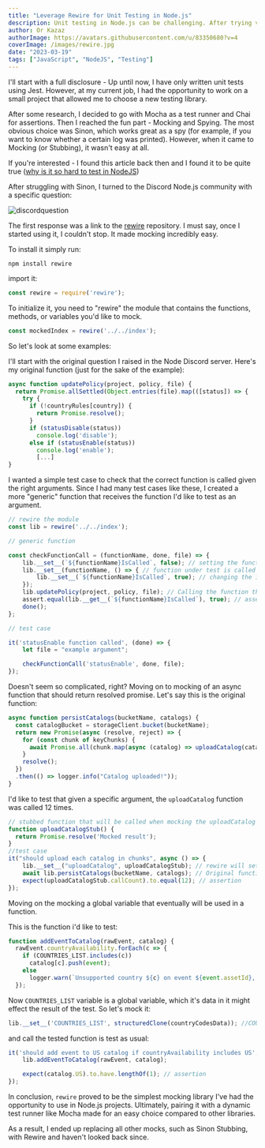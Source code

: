 ```yaml
---
title: "Leverage Rewire for Unit Testing in Node.js"
description: Unit testing in Node.js can be challenging. After trying various libraries, I found Rewire to be the most practical for testing purposes
author: Or Kazaz
authorImage: https://avatars.githubusercontent.com/u/83350680?v=4
coverImage: /images/rewire.jpg
date: "2023-03-19"
tags: ["JavaScript", "NodeJS", "Testing"]
---
```


I'll start with a full disclosure - Up until now, I have only written unit tests using Jest. However, at my current job, I had the opportunity to work on a small project that allowed me to choose a new testing library.

After some research, I decided to go with Mocha as a test runner and Chai for assertions. Then I reached the fun part - Mocking and Spying.
The most obvious choice was Sinon, which works great as a spy (for example, if you want to know whether a certain log was printed). However, when it came to Mocking (or Stubbing), it wasn't easy at all.

If you're interested - I found this article back then and I found it to be quite true ([why is it so hard to test in NodeJS](https://www.vinnie.work/blog/2021-09-18-why-so-hard-testing-with-es6-imports))

After struggling with Sinon, I turned to the Discord Node.js community with a specific question:

![discordquestion](/images/discord-node-test.png)

The first response was a link to the [rewire](https://github.com/jhnns/rewire) repository. I must say, once I started using it, I couldn't stop. It made mocking incredibly easy.

To install it simply run:

```
npm install rewire
```
import it:
```js
const rewire = require('rewire');
```
To initialize it, you need to "rewire" the module that contains the functions, methods, or variables you'd like to mock.

```js
const mockedIndex = rewire('../../index');
```

So let's look at some examples:

I'll start with the original question I raised in the Node Discord server. 
Here's my original function (just for the sake of the example):

```js
async function updatePolicy(project, policy, file) {
  return Promise.allSettled(Object.entries(file).map(([status]) => {
    try {
      if (!countryRules[country]) {
        return Promise.resolve();
      }
      if (statusDisable(status))
        console.log('disable');
      else if (statusEnable(status))
        console.log('enable');
        [...]
}
```
I wanted a simple test case to check that the correct function is called given the right arguments. 
Since I had many test cases like these, I created a more "generic" function that receives the function I'd like to test as an argument.

```js
// rewire the module
const lib = rewire('../../index');

// generic function

const checkFunctionCall = (functionName, done, file) => {
    lib.__set__(`${functionName}IsCalled`, false); // setting the function under test to isCalled false
    lib.__set__(functionName, () => { // function under test is called
        lib.__set__(`${functionName}IsCalled`, true); // changing the isCalled to true in this case.
    });
    lib.updatePolicy(project, policy, file); // Calling the function that eventually calls the function i'd like to assert on
    assert.equal(lib.__get__(`${functionName}IsCalled`), true); // asserting that isCalled is true
    done();
};

// test case

it('statusEnable function called', (done) => {
    let file = "example argument";

    checkFunctionCall('statusEnable', done, file);
});
```

Doesn't seem so complicated, right?
Moving on to mocking of an async function that should return resolved promise. Let's say this is the original function:

```js
async function persistCatalogs(bucketName, catalogs) {
  const catalogBucket = storageClient.bucket(bucketName);
  return new Promise(async (resolve, reject) => {
    for (const chunk of keyChunks) {
      await Promise.all(chunk.map(async (catalog) => uploadCatalog(catalogBucket, cacheTtl, catalog, catalogs[catalog])));
    }
    resolve();
  })
  .then(() => logger.info("Catalog uploaded!"));
}
```
I'd like to test that given a specific argument, the `uploadCatalog` function was called 12 times.

```js
// stubbed function that will be called when mocking the uploadCatalog function
function uploadCatalogStub() {
  return Promise.resolve('Mocked result');
}
//test case
it("should upload each catalog in chunks", async () => {
    lib.__set__("uploadCatalog", uploadCatalogStub); // rewire will set uploadCatalogStub once uploadCatalog is called
    await lib.persistCatalogs(bucketName, catalogs); // Original function called
    expect(uploadCatalogStub.callCount).to.equal(12); // assertion
});
```

Moving on the mocking a global variable that eventually will be used in a function.

This is the function i'd like to test:

```js
function addEventToCatalog(rawEvent, catalog) {
  rawEvent.countryAvailability.forEach(c => {
    if (COUNTRIES_LIST.includes(c))
      catalog[c].push(event);
    else
      logger.warn(`Unsupported country ${c} on event ${event.assetId}, skipping for catalog`);
  });
```
Now `COUNTRIES_LIST` variable is a global variable, which it's data in it might effect the result of the test. So let's mock it:

```js
lib.__set__('COUNTRIES_LIST', structuredClone(countryCodesData)); //COUNTRIES_LIST is a global variable, here it'll return a clone of another data i chose.
```

and call the tested function is test as usual:

```js
it('should add event to US catalog if countryAvailability includes US', () => {
    lib.addEventToCatalog(rawEvent, catalog);

    expect(catalog.US).to.have.lengthOf(1); // assertion
});
```

In conclusion, `rewire` proved to be the simplest mocking library I've had the opportunity to use in Node.js projects. 
Ultimately, pairing it with a dynamic test runner like Mocha made for an easy choice compared to other libraries. 

As a result, I ended up replacing all other mocks, such as Sinon Stubbing, with Rewire and haven't looked back since.
